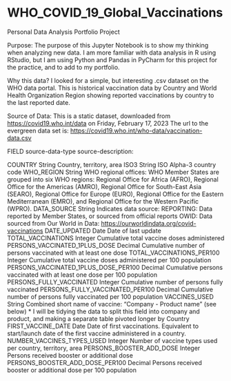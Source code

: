 # WHO_COVID_19_Global_Vaccinations

Personal Data Analysis Portfolio Project

Purpose:
The purpose of this Jupyter Notebook is to show my thinking when analyzing new data. I am more familiar with data analysis in R using RStudio, but I am using Python and Pandas in PyCharm for this project for the practice, and to add to my portfolio.

Why this data?
I looked for a simple, but interesting .csv dataset on the WHO data portal. This is historical vaccination data by Country and World Health Organization Region showing reported vaccinations by country to the last reported date.

Source of Data:
This is a static dataset, downloaded from https://covid19.who.int/data on Friday, February 17, 2023
The url to the evergreen data set is: https://covid19.who.int/who-data/vaccination-data.csv


FIELD source-data-type
    source-description:

COUNTRY String
    Country, territory, area
ISO3 String
    ISO Alpha-3 country code
WHO_REGION String
    WHO regional offices: WHO Member States are grouped into six WHO regions:
        Regional Office for Africa (AFRO),
        Regional Office for the Americas (AMRO),
        Regional Office for South-East Asia (SEARO),
        Regional Office for Europe (EURO),
        Regional Office for the Eastern Mediterranean (EMRO),
        and Regional Office for the Western Pacific (WPRO).
DATA_SOURCE String
    Indicates data source:
        REPORTING: Data reported by Member States, or sourced from official reports
        OWID: Data sourced from Our World in Data: https://ourworldindata.org/covid-vaccinations
DATE_UPDATED Date
    Date of last update
TOTAL_VACCINATIONS Integer
    Cumulative total vaccine doses administered
PERSONS_VACCINATED_1PLUS_DOSE Decimal
    Cumulative number of persons vaccinated with at least one dose
TOTAL_VACCINATIONS_PER100 Integer
    Cumulative total vaccine doses administered per 100 population
PERSONS_VACCINATED_1PLUS_DOSE_PER100 Decimal
    Cumulative persons vaccinated with at least one dose per 100 population
PERSONS_FULLY_VACCINATED Integer
    Cumulative number of persons fully vaccinated
PERSONS_FULLY_VACCINATED_PER100 Decimal
    Cumulative number of persons fully vaccinated per 100 population
VACCINES_USED String
    Combined short name of vaccine: “Company - Product name” (see below)
        * I will be tidying the data to split this field into company and product, and making a separate table pivoted longer by Country
FIRST_VACCINE_DATE Date
    Date of first vaccinations. Equivalent to start/launch date of the first vaccine administered in a country.
NUMBER_VACCINES_TYPES_USED Integer
    Number of vaccine types used per country, territory, area
PERSONS_BOOSTER_ADD_DOSE Integer
    Persons received booster or additional dose
PERSONS_BOOSTER_ADD_DOSE_PER100 Decimal
    Persons received booster or additional dose per 100 population
